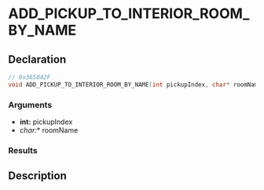 # ADD_PICKUP_TO_INTERIOR_ROOM_BY_NAME

## Declaration
```cpp
// 0x365042F
void ADD_PICKUP_TO_INTERIOR_ROOM_BY_NAME(int pickupIndex, char* roomName);
```

### Arguments
- **int:** pickupIndex
- **char*:** roomName

### Results

## Description
